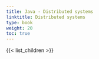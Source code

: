 ```yaml
---
title: Java - Distributed systems
linktitle: Distributed systems
type: book
weight: 20
toc: true
---
```


{{< list_children >}}